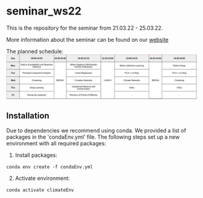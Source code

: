 # seminar_ws22

This is the repository for the seminar from 21.03.22 - 25.03.22.

More information about the seminar can be found on our [website](https://machineclimate.de/)

The planned schedule:
![fig2](img/schedule.png)

## Installation

Due to dependencies we recommend using conda. We provided a list of packages in the 
'condaEnv.yml' file. The following steps set up a new environment with all required packages:
1. Install packages: 
```
conda env create -f condaEnv.yml
```
2. Activate environment:
```
conda activate climateEnv
```